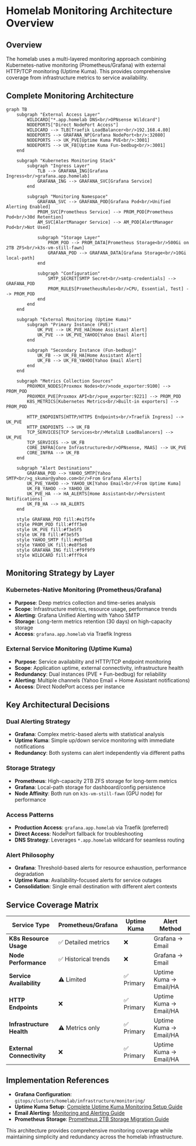# Homelab Monitoring Architecture Overview

## Overview

The homelab uses a multi-layered monitoring approach combining Kubernetes-native monitoring (Prometheus/Grafana) with external HTTP/TCP monitoring (Uptime Kuma). This provides comprehensive coverage from infrastructure metrics to service availability.

## Complete Monitoring Architecture

```mermaid
graph TB
    subgraph "External Access Layer"
        WILDCARD["*.app.homelab DNS<br/>OPNsense Wildcard"] 
        NODEPORTS["Direct NodePort Access"]
        WILDCARD --> TLB[Traefik LoadBalancer<br/>192.168.4.80]
        NODEPORTS --> GRAFANA_NP[Grafana NodePort<br/>:32080]
        NODEPORTS --> UK_PVE[Uptime Kuma PVE<br/>:3001]
        NODEPORTS --> UK_FB[Uptime Kuma Fun-bedbug<br/>:3001]
    end
    
    subgraph "Kubernetes Monitoring Stack"
        subgraph "Ingress Layer"
            TLB --> GRAFANA_ING[Grafana Ingress<br/>grafana.app.homelab]
            GRAFANA_ING --> GRAFANA_SVC[Grafana Service]
        end
        
        subgraph "Monitoring Namespace"
            GRAFANA_SVC --> GRAFANA_POD[Grafana Pod<br/>Unified Alerting Enabled]
            PROM_SVC[Prometheus Service] --> PROM_POD[Prometheus Pod<br/>30d Retention]
            AM_SVC[AlertManager Service] --> AM_POD[AlertManager Pod<br/>Not Used]
            
            subgraph "Storage Layer"
                PROM_POD --> PROM_DATA[Prometheus Storage<br/>500Gi on 2TB ZFS<br/>k3s-vm-still-fawn]
                GRAFANA_POD --> GRAFANA_DATA[Grafana Storage<br/>10Gi local-path]
            end
            
            subgraph "Configuration"
                SMTP_SECRET[SMTP Secret<br/>smtp-credentials] --> GRAFANA_POD
                PROM_RULES[PrometheusRules<br/>CPU, Essential, Test] --> PROM_POD
            end
        end
    end
    
    subgraph "External Monitoring (Uptime Kuma)"
        subgraph "Primary Instance (PVE)"
            UK_PVE --> UK_PVE_HA[Home Assistant Alert]
            UK_PVE --> UK_PVE_YAHOO[Yahoo Email Alert]
        end
        
        subgraph "Secondary Instance (Fun-bedbug)"  
            UK_FB --> UK_FB_HA[Home Assistant Alert]
            UK_FB --> UK_FB_YAHOO[Yahoo Email Alert]
        end
    end
    
    subgraph "Metrics Collection Sources"
        PROXMOX_NODES[Proxmox Nodes<br/>node_exporter:9100] --> PROM_POD
        PROXMOX_PVE[Proxmox API<br/>pve_exporter:9221] --> PROM_POD
        K8S_METRICS[Kubernetes Metrics<br/>Built-in exporters] --> PROM_POD
        
        HTTP_ENDPOINTS[HTTP/HTTPS Endpoints<br/>Traefik Ingress] --> UK_PVE
        HTTP_ENDPOINTS --> UK_FB
        TCP_SERVICES[TCP Services<br/>MetalLB LoadBalancers] --> UK_PVE
        TCP_SERVICES --> UK_FB
        CORE_INFRA[Core Infrastructure<br/>OPNsense, MAAS] --> UK_PVE
        CORE_INFRA --> UK_FB
    end
    
    subgraph "Alert Destinations"
        GRAFANA_POD --> YAHOO_SMTP[Yahoo SMTP<br/>g_skumar@yahoo.com<br/>From Grafana Alerts]
        UK_PVE_YAHOO --> YAHOO_UK[Yahoo Email<br/>From Uptime Kuma]
        UK_FB_YAHOO --> YAHOO_UK
        UK_PVE_HA --> HA_ALERTS[Home Assistant<br/>Persistent Notifications]
        UK_FB_HA --> HA_ALERTS
    end
    
    style GRAFANA_POD fill:#e1f5fe
    style PROM_POD fill:#fff3e0
    style UK_PVE fill:#f3e5f5
    style UK_FB fill:#f3e5f5
    style YAHOO_SMTP fill:#e8f5e8
    style YAHOO_UK fill:#e8f5e8
    style GRAFANA_ING fill:#f9f9f9
    style WILDCARD fill:#fff9c4
```

## Monitoring Strategy by Layer

### **Kubernetes-Native Monitoring (Prometheus/Grafana)**
- **Purpose**: Deep metrics collection and time-series analysis
- **Scope**: Infrastructure metrics, resource usage, performance trends
- **Alerting**: Grafana Unified Alerting with Yahoo SMTP
- **Storage**: Long-term metrics retention (30 days) on high-capacity storage
- **Access**: `grafana.app.homelab` via Traefik Ingress

### **External Service Monitoring (Uptime Kuma)**  
- **Purpose**: Service availability and HTTP/TCP endpoint monitoring
- **Scope**: Application uptime, external connectivity, infrastructure health
- **Redundancy**: Dual instances (PVE + Fun-bedbug) for reliability
- **Alerting**: Multiple channels (Yahoo Email + Home Assistant notifications)
- **Access**: Direct NodePort access per instance

## Key Architectural Decisions

### **Dual Alerting Strategy**
- **Grafana**: Complex metric-based alerts with statistical analysis
- **Uptime Kuma**: Simple up/down service monitoring with immediate notifications
- **Redundancy**: Both systems can alert independently via different paths

### **Storage Strategy**
- **Prometheus**: High-capacity 2TB ZFS storage for long-term metrics
- **Grafana**: Local-path storage for dashboard/config persistence
- **Node Affinity**: Both run on `k3s-vm-still-fawn` (GPU node) for performance

### **Access Patterns**
- **Production Access**: `grafana.app.homelab` via Traefik (preferred)
- **Direct Access**: NodePort fallback for troubleshooting
- **DNS Strategy**: Leverages `*.app.homelab` wildcard for seamless routing

### **Alert Philosophy**
- **Grafana**: Threshold-based alerts for resource exhaustion, performance degradation  
- **Uptime Kuma**: Availability-focused alerts for service outages
- **Consolidation**: Single email destination with different alert contexts

## Service Coverage Matrix

| Service Type | Prometheus/Grafana | Uptime Kuma | Alert Method |
|---|---|---|---|
| **K8s Resource Usage** | ✅ Detailed metrics | ❌ | Grafana → Email |
| **Node Performance** | ✅ Historical trends | ❌ | Grafana → Email |
| **Service Availability** | ⚠️ Limited | ✅ Primary | Uptime Kuma → Email/HA |
| **HTTP Endpoints** | ❌ | ✅ Primary | Uptime Kuma → Email/HA |
| **Infrastructure Health** | ⚠️ Metrics only | ✅ Primary | Uptime Kuma → Email/HA |
| **External Connectivity** | ❌ | ✅ Primary | Uptime Kuma → Email/HA |

## Implementation References

- **Grafana Configuration**: `gitops/clusters/homelab/infrastructure/monitoring/`
- **Uptime Kuma Setup**: [Complete Uptime Kuma Monitoring Setup Guide](uptime-kuma-monitoring-complete-guide.md)
- **Email Alerting**: [Monitoring and Alerting Guide](monitoring-alerting-guide.md)
- **Prometheus Storage**: [Prometheus 2TB Storage Migration Guide](prometheus-2tb-migration-guide.md)

This architecture provides comprehensive monitoring coverage while maintaining simplicity and redundancy across the homelab infrastructure.